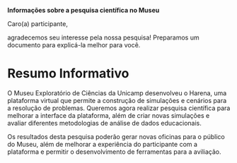 **Informações sobre a pesquisa científica no Museu**

Caro(a) participante,

agradecemos seu interesse pela nossa pesquisa! Preparamos um documento para explicá-la melhor para você.

<h1> Resumo Informativo </h1>

O Museu Exploratório de Ciências da Unicamp desenvolveu o Harena, uma plataforma virtual que permite a construção de simulações e cenários para a resolução de problemas. Queremos agora realizar pesquisa científica para melhorar a interface da plataforma, além de criar novas simulações e avaliar diferentes metodologias de análise de dados educacionais. 

Os resultados desta pesquisa poderão gerar novas oficinas para o público do Museu, além de melhorar a experiência do participante com a plataforma e permitir o desenvolvimento de ferramentas para a aviliação.
